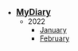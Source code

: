<!-- docs/_sidebar.md --> 



- [<big>**MyDiary**</big>](/)
  - 2022
    - [January](2022/January)
    - [February](2022/February)

